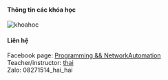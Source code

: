 #### Thông tin các khóa học
![khoahoc](https://scontent.fhan14-2.fna.fbcdn.net/v/t1.6435-9/182311216_149811760486351_4976123064891396562_n.jpg?_nc_cat=108&ccb=1-3&_nc_sid=730e14&_nc_ohc=hIY2rwTcF1AAX85hq_r&_nc_ht=scontent.fhan14-2.fna&oh=21314697626210c53cd6a6fb0169049e&oe=60C59024)                
          

#### Liên hệ
Facebook page: [Programming && NetworkAutomation](https://www.facebook.com/programmingna2001/)     
Teacher/instructor: [thai](https://www.facebook.com/thaiquocvo2001)                                                         
Zalo: 08271514_hai_hai                                     
